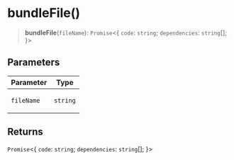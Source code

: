 # bundleFile()

> **bundleFile**(`fileName`): `Promise`\<\{ `code`: `string`; `dependencies`: `string`[]; \}\>

## Parameters

<table>
<thead>
<tr>
<th>Parameter</th>
<th>Type</th>
</tr>
</thead>
<tbody>
<tr>
<td>

`fileName`

</td>
<td>

`string`

</td>
</tr>
</tbody>
</table>

## Returns

`Promise`\<\{ `code`: `string`; `dependencies`: `string`[]; \}\>
